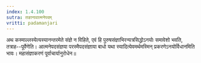 ```yaml
---
index: 1.4.100
sutra: तङानावात्मनेपदम्
vritti: padamanjari
---
```


 अथ कस्माल्लस्येत्यस्यानन्तरमेते संज्ञे न विहिते, एवं हि पुरुषसंज्ञाभिरन्यत्रसिद्धोऽनयोः समावेशो भवति, तत्राह--पूर्वेणेति। आत्मनेपदसंज्ञया परस्मैपदसंज्ञाया बाधो यथा स्यादित्येवमर्थमस्मिन् प्रकरणेऽनयोर्विधानमिति भावः। महासंज्ञाकरणं पूर्वाचार्यानुरोधेन॥
